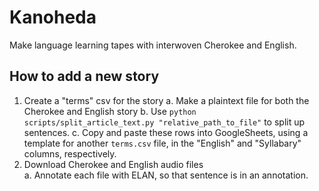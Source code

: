 # Kanoheda

Make language learning tapes with interwoven Cherokee and English.

## How to add a new story

1. Create a "terms" csv for the story
   a. Make a plaintext file for both the Cherokee and English story
   b. Use `python scripts/split_article_text.py "relative_path_to_file"` to split up sentences.
   c. Copy and paste these rows into GoogleSheets, using a template for another `terms.csv` file, in the "English" and "Syllabary" columns, respectively.
2. Download Cherokee and English audio files  
   a. Annotate each file with ELAN, so that sentence is in an annotation.
